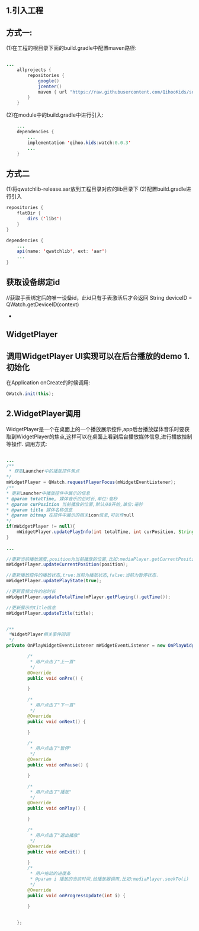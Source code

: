 

1.引入工程
-
方式一:
--
(1)在工程的根目录下面的build.gradle中配置maven路径:
```java

...
    allprojects {
        repositories {
            google()
            jcenter()
            maven { url "https://raw.githubusercontent.com/QihooKids/sdk/master" }
        }
    }
```

(2)在module中的build.gradle中进行引入:

```java
    ...
    dependencies {
        ...
        implementation 'qihoo.kids:watch:0.0.3'
        ...
    }
```
方式二
--
(1)将qwatchlib-release.aar放到工程目录对应的lib目录下
(2)配置build.gradle进行引入

```java
repositories {
    flatDir {
        dirs ('libs')
    }
}

dependencies {
    ...
    api(name: 'qwatchlib', ext: 'aar')
    ...
}
```
获取设备绑定id
-
//获取手表绑定后的唯一设备id，此id只有手表激活后才会返回
String deviceID = QWatch.getDeviceID(context)

-
WidgetPlayer
-

调用WidgetPlayer UI实现可以在后台播放的demo
1.初始化
-
在Application onCreate的时候调用:
```java
QWatch.init(this);
```
2.WidgetPlayer调用
-
WidgetPlayer是一个在桌面上的一个播放展示控件,app后台播放媒体音乐时要获取到WidgetPlayer的焦点,这样可以在桌面上看到后台播放媒体信息,进行播放控制等操作.
调用方式:
```java

...
/**
 * 获取Launcher中的播放控件焦点
*/
mWidgetPlayer = QWatch.requestPlayerFocus(mWidgetEventListener);
/**
* 更新Launcher中播放控件中展示的信息
* @param totalTime, 媒体音乐的总时长,单位:毫秒
* @param curPosition 当前播放的位置,默认从0开始,单位:毫秒
* @param title 媒体名称信息
* @param bitmap 在控件中展示的相关icon信息,可以传null
*/
if(mWidgetPlayer != null){
    mWidgetPlayer.updatePlayInfo(int totalTime, int curPosition, String title, Bitmap bitmap);
}
        
...

//更新当前播放进度,position为当前播放的位置,比如:mediaPlayer.getCurrentPosition()
mWidgetPlayer.updateCurrentPosition(position);

//更新播放控件的播放状态,true:当前为播放状态,false:当前为暂停状态.
mWidgetPlayer.updatePlayState(true);

//更新音频文件的总时长
mWidgetPlayer.updateTotalTime(mPlayer.getPlaying().getTime());

//更新展示的title信息
mWidgetPlayer.updateTitle(title);


/**
 *WidgetPlayer相关事件回调
 */
private OnPlayWidgetEventListener mWidgetEventListener = new OnPlayWidgetEventListener(){

        /*
         * 用户点击了"上一首"
         */
        @Override
        public void onPre() {

        }

        /*
         * 用户点击了"下一首"
         */
        @Override
        public void onNext() {

        }

        /*
         * 用户点击了"暂停"
         */
        @Override
        public void onPause() {

        }

        /*
         * 用户点击了"播放"
         */
        @Override
        public void onPlay() {

        }

        /*
         * 用户点击了"退出播放"
         */
        @Override
        public void onExit() {

        }
        /*
         * 用户拖动的进度条
         * @param i 播放的当前时间,给播放器调用,比如:mediaPlayer.seekTo(i)
         */
        @Override
        public void onProgressUpdate(int i) {

        }
  
       
    };


```
